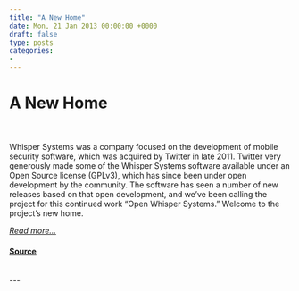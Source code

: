 ```yaml
---
title: "A New Home"
date: Mon, 21 Jan 2013 00:00:00 +0000
draft: false
type: posts
categories: 
- 
---
```

# A New Home

<br/>

<br/>
Whisper Systems was a company focused on the development of mobile security software, which was acquired by Twitter in late 2011. Twitter very generously made some of the Whisper Systems software available under an Open Source license (GPLv3), which has since been under open development by the community. The software has seen a number of new releases based on that open development, and we’ve been calling the project for this continued work “Open Whisper Systems.” Welcome to the project’s new home.

[_Read more..._](https://signal.org/blog/welcome/)

#### [Source](https://signal.org/blog/welcome/)

<br/>
---

